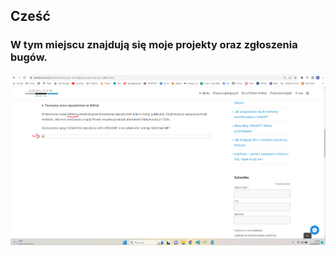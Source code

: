 ## Cześć

### W tym miejscu znajdują się moje projekty oraz zgłoszenia bugów.

<img src="Zrzut ekranu 2023-08-22 BUG - analityk.edu.pl.png" alt="zdjecie">
